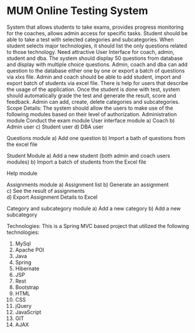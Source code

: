 # MUM Online Testing System
 
System that allows students to take exams, provides progress monitoring for the coaches, allows admin access for specific tasks. Student should be able to take a test with selected categories and subcategories. When student selects major technologies, it should list the only questions related to those technology. Need attractive User Interface for coach, admin, student and dba. The system should display 50 questions from database and display with multiple choice questions. Admin, coach and dba can add question to the database either one by one or export a batch of questions via xlxs file. Admin and coach should be able to add student, import and export batch of students via excel file. There is help for users that describe the usage of the application. Once the student is done with test, system should automatically grade the test and generate the result, score and feedback. Admin can add, create, delete categories and subcategories. 
Scope Details:
   The system should allow the users to make use of the following modules based on their level of authorization.
Administration module
Conduct the exam module
User interface module
a) 	Coach
b) 	Admin user
c)  	Student user
d) 	DBA user


Questions module
a) 	Add one question
b) 	Import a bath of questions from the excel file


Student Module
a) 	Add a new student (both admin and coach users modules)
b) 	Import a batch of students from the Excel file


Help module


Assignments module
a) 	Assignment list
b) 	Generate an assignment		
c)  	See the result of assignments	
d) 	Export Assignment Details to Excel


Category and subcategory module
a) 	Add a new category
b) 	Add a new subcategory



Technologies:      This is a Spring MVC based project that utilized the following technologies:
1.	MySql
2.	Apache POI
3.	Java
4.	Spring
5.	Hibernate
6.	JSP
7.	Rest
8.	Bootstrap 
9.	HTML
10.	 CSS
11.	jQuery
12.	JavaScript
13.	GIT
14.	AJAX
